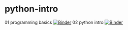 # python-intro

01 programming basics [![Binder](https://mybinder.org/badge_logo.svg)](https://mybinder.org/v2/gh/BelfastTechTraining/python/master?filepath=ProgrammingBasics.ipynb)
02 python intro [![Binder](https://mybinder.org/badge_logo.svg)](https://mybinder.org/v2/gh/BelfastTechTraining/python/master?filepath=PythonBasics.ipynb)
